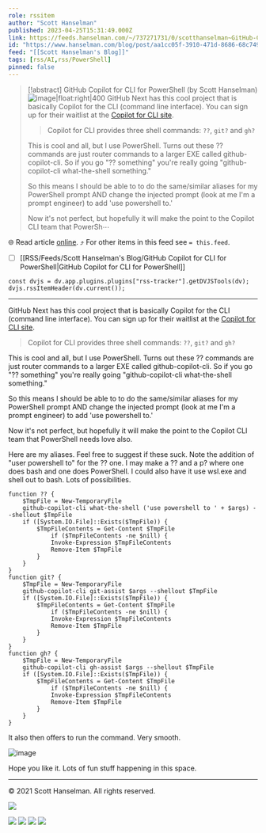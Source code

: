 ```yaml
---
role: rssitem
author: "Scott Hanselman"
published: 2023-04-25T15:31:49.000Z
link: https://feeds.hanselman.com/~/737271731/0/scotthanselman~GitHub-Copilot-for-CLI-for-PowerShell
id: "https://www.hanselman.com/blog/post/aa1cc05f-3910-471d-8686-68c749ec90ff"
feed: "[[Scott Hanselman's Blog]]"
tags: [rss/AI,rss/PowerShell]
pinned: false
---
```


> [!abstract] GitHub Copilot for CLI for PowerShell (by Scott Hanselman)
> ![image|float:right|400](https://www.hanselman.com/blog/content/binary/Windows-Live-Writer/GitHub-Copilot-for-CLI-for-PowerShell_B0E3/image_f39afdbf-04bf-4c95-a913-2404f46dc308.png "image") GitHub Next has this cool project that is basically Copilot for the CLI (command line interface). You can sign up for their waitlist at the [Copilot for CLI site](https://githubnext.com/projects/copilot-cli/).
> 
> > Copilot for CLI provides three shell commands: `??`, `git?` and `gh?`
> 
> This is cool and all, but I use PowerShell. Turns out these ?? commands are just router commands to a larger EXE called github-copilot-cli. So if you go "?? something" you're really going "github-copilot-cli what-the-shell something."
> 
> So this means I should be able to to do the same/similar aliases for my PowerShell prompt AND change the injected prompt (look at me I'm a prompt engineer) to add 'use powershell to.'
> 
> Now it's not perfect, but hopefully it will make the point to the Copilot CLI team that PowerSh⋯

🌐 Read article [online](https://feeds.hanselman.com/~/737271731/0/scotthanselman~GitHub-Copilot-for-CLI-for-PowerShell). ⤴ For other items in this feed see `= this.feed`.

- [ ] [[RSS/Feeds/Scott Hanselman's Blog/GitHub Copilot for CLI for PowerShell|GitHub Copilot for CLI for PowerShell]]

~~~dataviewjs
const dvjs = dv.app.plugins.plugins["rss-tracker"].getDVJSTools(dv);
dvjs.rssItemHeader(dv.current());
~~~

- - -
GitHub Next has this cool project that is basically Copilot for the CLI (command line interface). You can sign up for their waitlist at the [Copilot for CLI site](https://feeds.hanselman.com/~/t/0/0/scotthanselman/~https://githubnext.com/projects/copilot-cli/).

> Copilot for CLI provides three shell commands: `??`, `git?` and `gh?`

This is cool and all, but I use PowerShell. Turns out these ?? commands are just router commands to a larger EXE called github-copilot-cli. So if you go "?? something" you're really going "github-copilot-cli what-the-shell something."

So this means I should be able to to do the same/similar aliases for my PowerShell prompt AND change the injected prompt (look at me I'm a prompt engineer) to add 'use powershell to.'

Now it's not perfect, but hopefully it will make the point to the Copilot CLI team that PowerShell needs love also.

Here are my aliases. Feel free to suggest if these suck. Note the addition of "user powershell to" for the ?? one. I may make a ?? and a p? where one does bash and one does PowerShell. I could also have it use wsl.exe and shell out to bash. Lots of possibilities.

```undefined
function ?? { 
    $TmpFile = New-TemporaryFile 
    github-copilot-cli what-the-shell ('use powershell to ' + $args) --shellout $TmpFile 
    if ([System.IO.File]::Exists($TmpFile)) { 
        $TmpFileContents = Get-Content $TmpFile 
            if ($TmpFileContents -ne $nill) {
            Invoke-Expression $TmpFileContents 
            Remove-Item $TmpFile 
        }
    }
}
function git? {
    $TmpFile = New-TemporaryFile
    github-copilot-cli git-assist $args --shellout $TmpFile
    if ([System.IO.File]::Exists($TmpFile)) {
        $TmpFileContents = Get-Content $TmpFile 
            if ($TmpFileContents -ne $nill) {
            Invoke-Expression $TmpFileContents 
            Remove-Item $TmpFile 
        }
    }
}
function gh? {
    $TmpFile = New-TemporaryFile
    github-copilot-cli gh-assist $args --shellout $TmpFile
    if ([System.IO.File]::Exists($TmpFile)) {
        $TmpFileContents = Get-Content $TmpFile 
            if ($TmpFileContents -ne $nill) {
            Invoke-Expression $TmpFileContents 
            Remove-Item $TmpFile 
        }
    }
}
```

It also then offers to run the command. Very smooth.

![image](https://www.hanselman.com/blog/content/binary/Windows-Live-Writer/GitHub-Copilot-for-CLI-for-PowerShell_B0E3/image_f39afdbf-04bf-4c95-a913-2404f46dc308.png "image")

Hope you like it. Lots of fun stuff happening in this space.

  

---

© 2021 Scott Hanselman. All rights reserved.  

![](https://feeds.hanselman.com/~/i/737271731/0/scotthanselman)

[![](https://assets.feedblitz.com/i/fblike20.png)](https://feeds.hanselman.com/_/28/737271731/scotthanselman "Like on Facebook") [![](https://assets.feedblitz.com/i/x.png)](https://feeds.hanselman.com/_/24/737271731/scotthanselman "Post to X.com") [![](https://assets.feedblitz.com/i/email20.png)](https://feeds.hanselman.com/_/19/737271731/scotthanselman "Subscribe by email") [![](https://assets.feedblitz.com/i/rss20.png)](https://feeds.hanselman.com/_/20/737271731/scotthanselman "Subscribe by RSS")